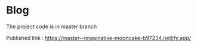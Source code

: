 # Blog

The project code is in master branch

Published link : https://master--imaginative-mooncake-b97234.netlify.app/
